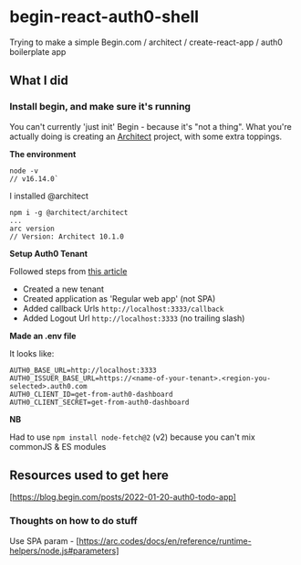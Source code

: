 # begin-react-auth0-shell
Trying to make a simple Begin.com / architect / create-react-app / auth0 boilerplate app


## What I did

### Install begin, and make sure it's running

You can't currently 'just init' Begin - because it's "not a thing". What you're actually doing is creating an [Architect](https://arc.codes) project, with some extra toppings.

**The environment**

```
node -v
// v16.14.0`
```

I installed @architect

```
npm i -g @architect/architect
...
arc version
// Version: Architect 10.1.0

```

**Setup Auth0 Tenant**

Followed steps from [this article](https://blog.begin.com/posts/2022-01-20-auth0-todo-app)

* Created a new tenant
* Created application as 'Regular web app' (not SPA)
* Added callback Urls `http://localhost:3333/callback`
* Added Logout Url `http://localhost:3333` (no trailing slash)

**Made an .env file**

It looks like:

```dotenv
AUTH0_BASE_URL=http://localhost:3333
AUTH0_ISSUER_BASE_URL=https://<name-of-your-tenant>.<region-you-selected>.auth0.com
AUTH0_CLIENT_ID=get-from-auth0-dashboard
AUTH0_CLIENT_SECRET=get-from-auth0-dashboard
```

**NB** 

Had to use `npm install node-fetch@2` (v2) because you can't mix commonJS & ES modules

## Resources used to get here

[https://blog.begin.com/posts/2022-01-20-auth0-todo-app]


### Thoughts on how to do stuff

Use SPA param - [https://arc.codes/docs/en/reference/runtime-helpers/node.js#parameters]

